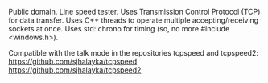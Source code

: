 Public domain. Line speed tester. Uses Transmission Control Protocol (TCP) for data transfer. Uses C++ threads to operate multiple accepting/receiving sockets at once. Uses std::chrono for timing (so, no more #include <windows.h>).

Compatible with the talk mode in the repositories tcpspeed and tcpspeed2:
https://github.com/sjhalayka/tcpspeed
https://github.com/sjhalayka/tcpspeed2
